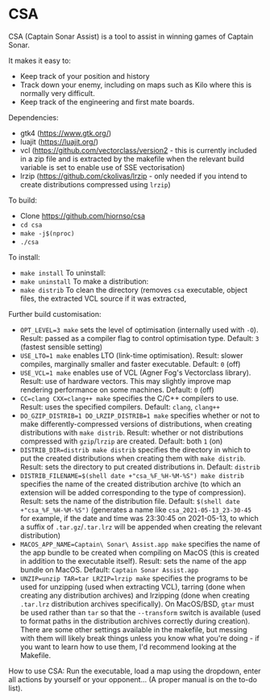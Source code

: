 # CSA
CSA (Captain Sonar Assist) is a tool to assist in winning games of Captain Sonar.

It makes it easy to:
- Keep track of your position and history
- Track down your enemy, including on maps such as Kilo where this is normally very difficult.
- Keep track of the engineering and first mate boards.

Dependencies:
- gtk4 (https://www.gtk.org/)
- luajit (https://luajit.org/)
- vcl (https://github.com/vectorclass/version2 - this is currently included in a zip file and is extracted by the makefile when the relevant build variable is set to enable use of SSE vectorisation)
- lrzip (https://github.com/ckolivas/lrzip - only needed if you intend to create distributions compressed using `lrzip`)

To build:
- Clone https://github.com/hiornso/csa
- `cd csa`
- `make -j$(nproc)`
- `./csa`

To install:
- `make install`
To uninstall:
- `make uninstall`
To make a distribution:
- `make distrib`
To clean the directory (removes `csa` executable, object files, the extracted VCL source if it was extracted, 

Further build customisation:
- `OPT_LEVEL=3 make` sets the level of optimisation (internally used with `-O`). Result: passed as a compiler flag to control optimisation type. Default: `3` (fastest sensible setting)
- `USE_LTO=1 make` enables LTO (link-time optimisation). Result: slower compiles, marginally smaller and faster executable. Default: `0` (off)
- `USE_VCL=1 make` enables use of VCL (Agner Fog's Vectorclass library). Result: use of hardware vectors. This may slightly improve map rendering performance on some machines. Default: `0` (off)
- `CC=clang CXX=clang++ make` specifies the C/C++ compilers to use. Result: uses the specified compilers. Default: `clang`, `clang++`
- `DO_GZIP_DISTRIB=1 DO_LRZIP_DISTRIB=1 make` specifies whether or not to make differently-compressed versions of distributions, when creating distributions with `make distrib`. Result: whether or not distributions compressed with `gzip`/`lrzip` are created. Default: both `1` (on)
- `DISTRIB_DIR=distrib make distrib` specifies the directory in which to put the created distributions when creating them with `make distrib`. Result: sets the directory to put created distributions in. Default: `distrib`
- `DISTRIB_FILENAME=$(shell date +"csa_%F_%H-%M-%S") make distrib` specifies the name of the created distribution archive (to which an extension will be added corresponding to the type of compression). Result: sets the name of the distribution file. Default: `$(shell date +"csa_%F_%H-%M-%S")` (generates a name like `csa_2021-05-13_23-30-45` for example, if the date and time was 23:30:45 on 2021-05-13, to which a suffix of `.tar.gz`/`.tar.lrz` will be appended when creating the relevant distribution)
- `MACOS_APP_NAME=Captain\ Sonar\ Assist.app make` specifies the name of the app bundle to be created when compiling on MacOS (this is created in addition to the executable itself). Result: sets the name of the app bundle on MacOS. Default: `Captain Sonar Assist.app`
- `UNZIP=unzip TAR=tar LRZIP=lrzip make` specifies the programs to be used for unzipping (used when extracting VCL), tarring (done when creating any distribution archives) and lrzipping (done when creating `.tar.lrz` distribution archives specifically). On MacOS/BSD, `gtar` must be used rather than `tar` so that the `--transform` switch is available (used to format paths in the distribution archives correctly during creation).
There are some other settings available in the makefile, but messing with them will likely break things unless you know what you're doing - if you want to learn how to use them, I'd recommend looking at the Makefile.

How to use CSA:
Run the executable, load a map using the dropdown, enter all actions by yourself or your opponent... (A proper manual is on the to-do list).
